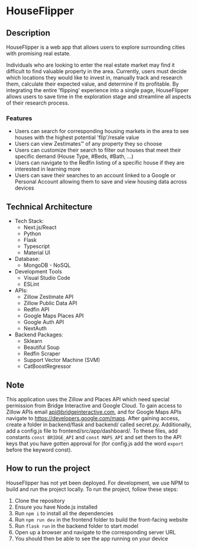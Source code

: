 # HouseFlipper

## Description
HouseFlipper is a web app that allows users to explore surrounding cities with promising real estate.

Individuals who are looking to enter the real estate market may find it difficult to find valuable property in the area. Currently, users must decide which locations they would like to invest in, manually track and research them, calculate their expected value, and determine if its profitable. By integrating the entire 'flipping' experience into a single page, HouseFlipper allows users to save time in the exploration stage and streamline all aspects of their research process.

### Features
- Users can search for corresponding housing markets in the area to see houses with the highest potential 'flip'/resale value
- Users can view Zestimates:tm: of any property they so choose
- Users can customize their search to filter out houses that meet their specific demand (House Type, #Beds, #Bath, ...)
- Users can navigate to the Redfin listing of a specific house if they are interested in learning more
- Users can save their searches to an account linked to a Google or Personal Account allowing them to save and view housing data across devices

## Technical Architecture
- Tech Stack: 
    - Next.js/React
    - Python
    - Flask
    - Typescript
    - Material UI
- Database: 
    - MongoDB - NoSQL
- Development Tools
    - Visual Studio Code
    - ESLint
- APIs:
    - Zillow Zestimate API
    - Zillow Public Data API
    - Redfin API
    - Google Maps Places API
    - Google Auth API
    - NextAuth
- Backend Packages:
    - Sklearn
    - Beautiful Soup
    - Redfin Scraper
    - Support Vector Machine (SVM)
    - CatBoostRegressor
 
## Note
This application uses the Zillow and Places API which need special permission from Bridge Interactive and Google Cloud. To gain access to Zillow APIs email api@bridgeinteractive.com, and for Google Maps APIs navigate to https://developers.google.com/maps. After gaining access, create a folder in backend/flask and backend/ called secret.py. Additionally, add a config.js file to frontend/src/app/dashboard/. To these files, add constants `const BRIDGE_API` and `const MAPS_API` and set them to the API keys that you have gotten approval for (for config.js add the word `export` before the keyword const). 

## How to run the project
HouseFlipper has not yet been deployed. For development, we use NPM to build and run the project locally. To run the project, follow these steps:
1. Clone the repository
2. Ensure you have Node.js installed
3. Run `npm i` to install all the dependencies
4. Run `npm run dev` in the frontend folder to build the front-facing website 
5. Run `flask run` in the backend folder to start model
6. Open up a browser and navigate to the corresponding server URL
7. You should then be able to see the app running on your device


